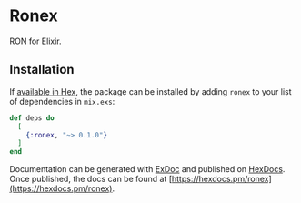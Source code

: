 # Ronex

RON for Elixir.

## Installation

If [available in Hex](https://hex.pm/docs/publish), the package can be installed
by adding `ronex` to your list of dependencies in `mix.exs`:

```elixir
def deps do
  [
    {:ronex, "~> 0.1.0"}
  ]
end
```

Documentation can be generated with [ExDoc](https://github.com/elixir-lang/ex_doc)
and published on [HexDocs](https://hexdocs.pm). Once published, the docs can
be found at [https://hexdocs.pm/ronex](https://hexdocs.pm/ronex).

